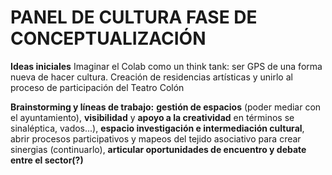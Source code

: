 # PANEL DE CULTURA FASE DE CONCEPTUALIZACIÓN
**Ideas iniciales**
Imaginar el Colab como un think tank: ser GPS de una forma nueva de hacer cultura.
Creación de residencias artísticas y unirlo al proceso de participación del Teatro Colón

**Brainstorming y líneas de trabajo:** 
**gestión de espacios** (poder mediar con el ayuntamiento), **visibilidad** y **apoyo a la creatividad** en términos se sinaléptica, vados...), **espacio investigación e intermediación cultural**, abrir procesos participativos y mapeos del tejido asociativo para crear sinergias (continuarlo), **articular oportunidades de encuentro y debate entre el sector(?)**
